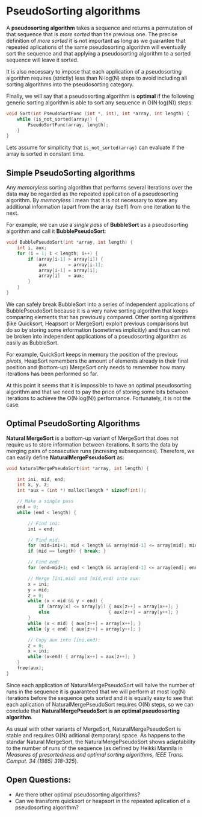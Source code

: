 # PseudoSorting algorithms

A **pseudosorting algorithm** takes a sequence and returns a permutation of that sequence that is _more sorted_ than the previous one. The precise definition of _more sorted_ it is not important as long as we guarantee that repeated aplications of the same pseudosorting algorithm will eventually sort the sequence and that applying a pseudosorting algorithm to a sorted sequence will leave it sorted.

It is also necessary to impose that each application of a pseudosorting algorithm requires (strictly) less than N·log(N) steps to avoid including all sorting algorithms into the pseudosorting category.

Finally, we will say that a pseudosorting algorithm is **optimal** if the following generic sorting algorithm is able to sort any sequence in O(N·log(N)) steps:

```c
void Sort(int PseudoSortFunc (int *, int), int *array, int length) {
    while (is_not_sorted(array)) {
        PseudoSortFunc(array, length);
    }
}
```

Lets assume for simplicity that ```is_not_sorted(array)``` can evaluate if the array is sorted in constant time.

## Simple PseudoSorting algorithms

Any _memoryless_ sorting algorithm that performs several iterations over the data may be regarded as the repeated application of a pseudosorting algorithm. By _memoryless_ I mean that it is not necessary to store any additional information (apart from the array itself) from one iteration to the next.

For example, we can use a _single pass_ of **BubbleSort** as a pseudosorting algorithm and call it **BubblePseudoSort**:

```c
void BubblePseudoSort(int *array, int length) {
    int i, aux;
    for (i = 1; i < length; i++) { 
        if (array[i-1] > array[i]) {
            aux        = array[i-1];
            array[i-1] = array[i];
            array[i]   = aux;
        }
    }
}
```

We can safely break BubbleSort into a series of independent applications of BubblePseudoSort because it is a very naive sorting algorithm that keeps comparing elements that has previously compared. Other sorting algorithms (like Quicksort, Heapsort or MergeSort) exploit previous comparisons but do so by storing some information (sometimes implicitly) and thus can not be broken into independent applications of a pseudosorting algorithm as easily as BubbleSort.

For example, QuickSort keeps in memory the position of the previous _pivots_, HeapSort remembers the amount of elements already in their final position and (bottom-up) MergeSort only needs to remember how many iterations has been performed so far.

At this point it seems that it is impossible to have an optimal pseudosorting algorithm and that we need to pay the price of storing some bits between iterations to achieve the O(N·log(N)) performance. Fortunately, it is not the case.

## Optimal PseudoSorting Algorithms

**Natural MergeSort** is a bottom-up variant of MergeSort that does not require us to store information between iterations. It sorts the data by merging pairs of consecutive runs (incresing subsequences). Therefore, we can easily define **NaturalMergePseudoSort** as:

```c
void NaturalMergePseudoSort(int *array, int length) {

    int ini, mid, end;
    int x, y, z;
    int *aux = (int *) malloc(length * sizeof(int));

    // Make a single pass
    end = 0;
    while (end < length) {

        // Find ini:
        ini = end;

        // Find mid:
        for (mid=ini+1; mid < length && array[mid-1] <= array[mid]; mid++);
        if (mid == length) { break; }

        // Find end:
        for (end=mid+1; end < length && array[end-1] <= array[end]; end++);

        // Merge [ini,mid) and [mid,end) into aux:
        x = ini;
        y = mid;
        z = 0;
        while (x < mid && y < end) {
            if (array[x] <= array[y]) { aux[z++] = array[x++]; }
            else                      { aux[z++] = array[y++]; }
        }
        while (x < mid) { aux[z++] = array[x++]; }
        while (y < end) { aux[z++] = array[y++]; }

        // Copy aux into [ini,end):
        z = 0;
        x = ini;
        while (x<end) { array[x++] = aux[z++]; }
    }
    free(aux); 
}
```

Since each application of NaturalMergePseudoSort will halve the number of runs in the sequence it is guaranteed that we will perform at most log(N) iterations before the sequence gets sorted and it is equally easy to see that each aplication of NaturalMergePseudoSort requires O(N) steps, so we can conclude that **NaturalMergePseudoSort is an optimal pseudosorting algorithm**.

As usual with other variants of MergeSort, NaturalMergePseudoSort is stable and requires O(N) aditional (temporary) space. As happens to the standar Natural MergeSort, the NaturalMergePseudoSort shows adaptability to the number of runs of the sequence (as defined by Heikki Mannila in _Measures of presortedness and optimal sorting algorithms, IEEE Trans. Comput. 34 (1985) 318-325_).

## Open Questions:

* Are there other optimal pseudosorting algorithms?
* Can we transform quicksort or heapsort in the repeated aplication of a pseudosorting algorithm?
